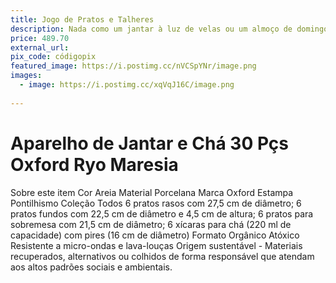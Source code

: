 ```yaml
---
title: Jogo de Pratos e Talheres
description: Nada como um jantar à luz de velas ou um almoço de domingo em pratos e talheres elegantes. Quer ajudar a dar um toque de classe aos nossos encontros com amigos e familiares? Prometemos que esses pratos e talheres vão ser usados em muitas ocasiões especiais, sempre pensando com carinho em quem ajudou a compor essa nossa mesa chique.
price: 489.70
external_url: 
pix_code: códigopix
featured_image: https://i.postimg.cc/nVCSpYNr/image.png 
images:
  - image: https://i.postimg.cc/xqVqJ16C/image.png
   
---
```

# Aparelho de Jantar e Chá 30 Pçs Oxford Ryo Maresia
Sobre este item
Cor	Areia
Material	Porcelana
Marca	Oxford
Estampa	Pontilhismo
Coleção	 Todos
6 pratos rasos com 27,5 cm de diâmetro; 6 pratos fundos com 22,5 cm de diâmetro e 4,5 cm de altura; 6 pratos para sobremesa com 21,5 cm de diâmetro; 6 xícaras para chá (220 ml de capacidade) com pires (16 cm de diâmetro)
Formato Orgânico
Atóxico
Resistente a micro-ondas e lava-louças
Origem sustentável - Materiais recuperados, alternativos ou colhidos de forma responsável que atendam aos altos padrões sociais e ambientais.
